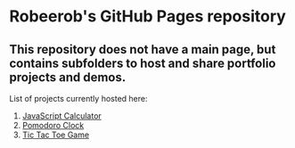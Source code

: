 # Robeerob's GitHub Pages repository
## This repository does not have a main page, but contains subfolders to host and share portfolio projects and demos.  
  
List of projects currently hosted here:
 1. [JavaScript Calculator](https://robaxelsen.github.io/jscalc/)
 2. [Pomodoro Clock](https://robaxelsen.github.io/pomodoro/)
 2. [Tic Tac Toe Game](https://robaxelsen.github.io/tictactoe/)
